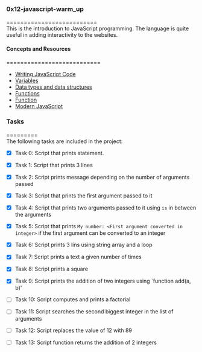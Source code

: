 ### 0x12-javascript-warm_up   
==========================     
This is the introduction to JavaScript programming. The language is quite useful in adding interactivity to the websites.    
#### Concepts and Resources   
===========================    
* [Writing JavaScript Code](https://developer.mozilla.org/en-US/docs/Learn/Getting_started_with_the_web/JavaScript_basics)    
* [Variables](https://developer.mozilla.org/en-US/docs/Learn/JavaScript/First_steps/Variables)   
* [Data types and data structures](https://developer.mozilla.org/en-US/docs/Web/JavaScript/Data_structures)   
* [Functions](https://developer.mozilla.org/en-US/docs/Web/JavaScript/Guide/Functions)   
* [Function](https://developer.mozilla.org/en-US/docs/Learn/JavaScript/Building_blocks/Functions)   
* [Modern JavaScript](https://github.com/mbeaudru/modern-js-cheatsheet)   

### Tasks
=========    
The following tasks are included in the project:     
* [x] Task 0: Script that prints statement.   
* [x] Task 1: Script that prints 3 lines   
* [x] Task 2: Script prints message depending on the number of arguments passed   
* [x] Task 3: Script that prints the first argument passed to it    
* [x] Task 4: Script that prints two arguments passed to it using `is` in between the arguments   
* [x] Task 5: Script that prints `My number: <First argument converted in integer>` if the first argument can be converted to an integer   
* [x] Task 6: Script prints 3 lins using string array and a loop    
* [x] Task 7: Script prints a text a given number of times    
* [x] Task 8: Script prints a square    
* [x] Task 9: Script prints the addition of two integers using `function add(a, b)'   
* [ ] Task 10: Script computes and prints a factorial   
* [ ] Task 11: Script searches the second biggest integer in the list of arguments   
* [ ] Task 12: Script replaces the value of 12 with 89   
* [ ] Task 13: Script function returns the addition of 2 integers   

